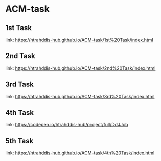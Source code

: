 # ACM-task

## 1st Task
link: https://htrahddis-hub.github.io/ACM-task/1st%20Task/index.html

## 2nd Task
link: https://htrahddis-hub.github.io/ACM-task/2nd%20Task/index.html

## 3rd Task
link: https://htrahddis-hub.github.io/ACM-task/3rd%20Task/index.html

## 4th Task
link: https://codepen.io/htrahddis-hub/project/full/DdJJob

## 5th Task
link: https://htrahddis-hub.github.io/ACM-task/4th%20Task/index.html

